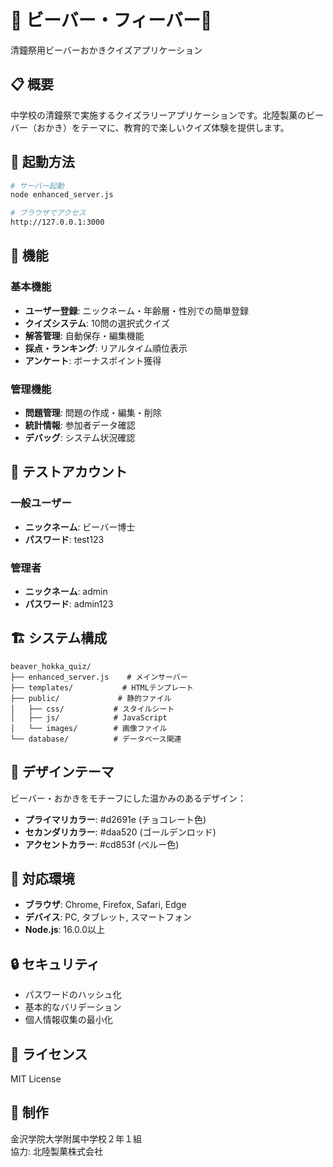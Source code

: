 # 🦫 ビーバー・フィーバー🎉

清鐘祭用ビーバーおかきクイズアプリケーション

## 📋 概要

中学校の清鐘祭で実施するクイズラリーアプリケーションです。北陸製菓のビーバー（おかき）をテーマに、教育的で楽しいクイズ体験を提供します。

## 🚀 起動方法

```bash
# サーバー起動
node enhanced_server.js

# ブラウザでアクセス
http://127.0.0.1:3000
```

## 🎯 機能

### 基本機能
- **ユーザー登録**: ニックネーム・年齢層・性別での簡単登録
- **クイズシステム**: 10問の選択式クイズ
- **解答管理**: 自動保存・編集機能
- **採点・ランキング**: リアルタイム順位表示
- **アンケート**: ボーナスポイント獲得

### 管理機能
- **問題管理**: 問題の作成・編集・削除
- **統計情報**: 参加者データ確認
- **デバッグ**: システム状況確認

## 👤 テストアカウント

### 一般ユーザー
- **ニックネーム**: ビーバー博士
- **パスワード**: test123

### 管理者
- **ニックネーム**: admin
- **パスワード**: admin123

## 🏗️ システム構成

```
beaver_hokka_quiz/
├── enhanced_server.js    # メインサーバー
├── templates/           # HTMLテンプレート
├── public/             # 静的ファイル
│   ├── css/           # スタイルシート
│   ├── js/            # JavaScript
│   └── images/        # 画像ファイル
└── database/          # データベース関連
```

## 🎨 デザインテーマ

ビーバー・おかきをモチーフにした温かみのあるデザイン：

- **プライマリカラー**: #d2691e (チョコレート色)
- **セカンダリカラー**: #daa520 (ゴールデンロッド)
- **アクセントカラー**: #cd853f (ペルー色)

## 📱 対応環境

- **ブラウザ**: Chrome, Firefox, Safari, Edge
- **デバイス**: PC, タブレット, スマートフォン
- **Node.js**: 16.0.0以上

## 🔒 セキュリティ

- パスワードのハッシュ化
- 基本的なバリデーション
- 個人情報収集の最小化

## 📄 ライセンス

MIT License

## 🏫 制作

金沢学院大学附属中学校２年１組  
協力: 北陸製菓株式会社
